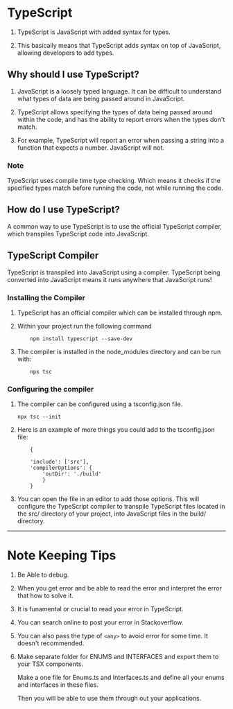# TypeScript

1. TypeScript is JavaScript with added syntax for types.

2. This basically means that TypeScript adds syntax on top of JavaScript, allowing developers to add types.

## Why should I use TypeScript?

1. JavaScript is a loosely typed language. It can be difficult to understand what types of data are being passed around in JavaScript.

2. TypeScript allows specifying the types of data being passed around within the code, and has the ability to report errors when the types don't match.

3. For example, TypeScript will report an error when passing a string into a function that expects a number. JavaScript will not.

### Note

TypeScript uses compile time type checking. Which means it checks if the specified types match before running the code, not while running the code.

## How do I use TypeScript?

A common way to use TypeScript is to use the official TypeScript compiler, which transpiles TypeScript code into JavaScript.

## TypeScript Compiler

TypeScript is transpiled into JavaScript using a compiler. TypeScript being converted into JavaScript means it runs anywhere that JavaScript runs!

### Installing the Compiler

1. TypeScript has an official compiler which can be installed through npm.

2. Within your project run the following command

   ```
       npm install typescript --save-dev

   ```

3. The compiler is installed in the node_modules directory and can be run with:

   ```
       npx tsc

   ```

### Configuring the compiler

1.  The compiler can be configured using a tsconfig.json file.

    ```
    npx tsc --init

    ```

2.  Here is an example of more things you could add to the tsconfig.json file:

    ```
        {

        'include': ['src'],
        'compilerOptions': {
            'outDir': './build'
            }
        }

    ```

3. You can open the file in an editor to add those options. This will configure the TypeScript compiler to transpile TypeScript files located in the src/ directory of your project, into JavaScript files in the build/ directory.


___________________________________________________________________________________


# Note Keeping Tips

1. Be Able to debug.
2. When you get error and be able to read the error and interpret the error that how to solve it.

3. It is funamental or crucial to read your error in TypeScript.

4. You can search online to post your error in Stackoverflow.

5. You can also pass the type of `<any>` to avoid error for some time. It doesn't recommended.

6. Make separate folder for ENUMS and INTERFACES and export them to your TSX components.

	Make a one file for Enums.ts and Interfaces.ts and define all your enums and interfaces in these files.

	Then you will be able to use them through out your applications.
